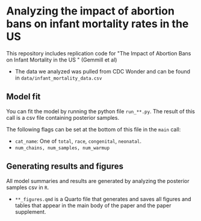 # Analyzing the impact of abortion bans on infant mortality rates in the US
This repository includes replication code for "The Impact of Abortion Bans on Infant Mortality in the US
" (Gemmill et al)

- The data we analyzed was pulled from CDC Wonder and can be found in `data/infant_mortality_data.csv`

## Model fit
You can fit the model by running the python file `run_**.py`. The result of this call is a csv file containing posterior samples.

The following flags can be set at the bottom of this file in the `main` call:
- `cat_name`: One of `total`, `race`, `congenital`, `neonatal`. 
- `num_chains, num_samples, num_warmup`

## Generating results and figures
All model summaries and results are generated by analyzing the posterior samples csv in `R`. 
- `**_figures.qmd` is a Quarto file that generates and saves all figures and tables that appear in the main body of the paper and the paper supplement.

